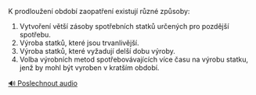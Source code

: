 
K prodloužení období zaopatření existují různé způsoby:
1. Vytvoření větší zásoby spotřebních statků určených pro pozdější spotřebu.
2. Výroba statků, které jsou trvanlivější.
3. Výroba statků, které vyžadují delší dobu výroby.
4. Volba výrobních metod spotřebovávajících více času na výrobu statku, jenž by mohl být vyroben v kratším období.

[🔊 Poslechnout audio](/data/7-paragraphs/audio/chapter_87/para_004-K-prodlouen-obdob-zaopaten-existuj-rzn-zp.mp3)
